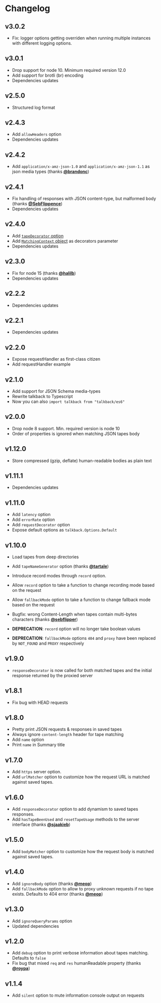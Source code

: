# Changelog

## v3.0.2
- Fix: logger options getting overriden when running multiple instances with different logging options.

## v3.0.1
- Drop support for node 10. Minimum required version 12.0
- Add support for brotli (br) encoding
- Dependencies updates

## v2.5.0
- Structured log format

## v2.4.3
- Add `allowHeaders` option
- Dependencies updates

## v2.4.2
- Add `application/x-amz-json-1.0` and `application/x-amz-json-1.1` as json media types (thanks **[@brandonc](https://github.com/brandonc)**)

## v2.4.1
- Fix handling of responses with JSON content-type, but malformed body (thanks **[@SebFlippence](https://github.com/SebFlippence)**)
- Dependencies updates

## v2.4.0
- Add [`tapeDecorator` option](/README.md#custom-tape-decorator)
- Add [`MatchingContext` object](/README.md#matching-context) as decorators parameter
- Dependencies updates

## v2.3.0
- Fix for node 15 (thanks **[@halilb](https://github.com/halilb)**)
- Dependencies updates

## v2.2.2
- Dependencies updates

## v2.2.1
- Dependencies updates

## v2.2.0
- Expose requestHandler as first-class citizen
- Add requestHandler example

## v2.1.0
- Add support for JSON Schema media-types
- Rewrite talkback to Typescript
- Now you can also `import talkback from "talkback/es6"`

## v2.0.0
- Drop node 8 support. Min. required version is node 10
- Order of properties is ignored when matching JSON tapes body

## v1.12.0
- Store compressed (gzip, deflate) human-readable bodies as plain text 

## v1.11.1
- Dependencies updates

## v1.11.0
- Add `latency` option
- Add `errorRate` option
- Add `requestDecorator` option
- Expose default options as `talkback.Options.Default`

## v1.10.0
- Load tapes from deep directories
- Add `tapeNameGenerator` option (thanks **[@tartale](https://github.com/tartale)**)
- Introduce record modes through `record` option. 
- Allow `record` option to take a function to change recording mode based on the request
- Allow `fallbackMode` option to take a function to change fallback mode based on the request

- Bugfix: wrong Content-Length when tapes contain multi-bytes characters (thanks **[@sebflipper](https://github.com/sebflipper)**)
- **DEPRECATION**: `record` option will no longer take boolean values
- **DEPRECATION**: `fallbackMode` options `404` and `proxy` have been replaced by `NOT_FOUND` and `PROXY` respectively

## v1.9.0
- `responseDecorator` is now called for both matched tapes and the initial response returned by the proxied server

## v1.8.1
- Fix bug with HEAD requests

## v1.8.0
- Pretty print JSON requests & responses in saved tapes
- Always ignore `content-length` header for tape matching 
- Add `name` option
- Print `name` in Summary title

## v1.7.0
- Add `https` server option.
- Add `urlMatcher` option to customize how the request URL is matched against saved tapes.

## v1.6.0
- Add `responseDecorator` option to add dynamism to saved tapes responses.
- Add `hasTapeBeenUsed` and `resetTapeUsage` methods to the server interface (thanks **[@sjaakieb](https://github.com/sjaakieb)**)

## v1.5.0
- Add `bodyMatcher` option to customize how the request body is matched against saved tapes.

## v1.4.0
- Add `ignoreBody` option (thanks **[@meop](https://github.com/meop)**)
- Add `fallbackMode` option to allow to proxy unknown requests if no tape exists. Defaults to 404 error (thanks **[@meop](https://github.com/meop)**)

## v1.3.0
- Add `ignoreQueryParams` option
- Updated dependencies

## v1.2.0
- Add `debug` option to print verbose information about tapes matching. Defaults to `false`
- Fix bug that mixed `req` and `res` humanReadable property (thanks **[@roypa](https://github.com/roypa)**) 

## v1.1.4
- Add `silent` option to mute information console output on requests
